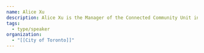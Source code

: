 ```yaml
---
name: Alice Xu
description: Alice Xu is the Manager of the Connected Community Unit in the Technology Services Division at the City of Toronto.
tags:
  - type/speaker
organization:
  - "[[City of Toronto]]"
---
```



